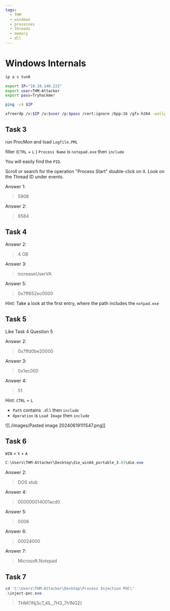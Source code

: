 ```yaml
---
tags:
  - THM
  - windows
  - processes
  - threads
  - memory
  - dll
---
```


# Windows Internals

```bash
ip a s tun0

export IP="10.10.140.222"
export user=THM-Attacker
export pass=Tryhackme!

ping -c4 $IP

xfreerdp /v:$IP /u:$user /p:$pass /cert:ignore /bpp:16 /gfx-h264 -wallpaper -themes -fonts -f
```

## Task 3

run ProcMon and load `Logfile.PML`

filter (`CTRL` + `L` ) `Process Name` is `notepad.exe` then `include`

You will easily find the `PID`.

Scroll or search for the operation "Process Start" double-click on it. Look on the Thread ID under events.

Answer 1:
>5908

Answer 2:
>6584

## Task 4

Answer 2:
>4 GB

Answer 3:
>increaseUserVA

Answer 5:
>0x7ff652ec0000

Hint: Take a look at the first entry, where the path includes the `notpad.exe`

## Task 5

Like Task 4 Question 5

Answer 2:
>0x7ffd0be20000

Answer 3:
>0x1ec000

Answer 4:
>51

Hint: `CTRL` + `L`

- `Path` contains `.dll` then `include`
- `Operation` is `Load Image` then `include`

![[./images/Pasted image 20240619111547.png]]

## Task 6

`WIN` = `X` + `A`

```powershell
C:\Users\THM-Attacker\Desktop\die_win64_portable_3.03\die.exe
```

Answer 2:
>DOS stub

Answer 4:
>000000014001acd0

Answer 5:
>0006

Answer 6:
>00024000

Answer 7:
>Microsoft.Notepad

## Task 7

```powershell
cd 'C:\Users\THM-Attacker\Desktop\Process Injection POC\'
.\inject-poc.exe
```

>THM{1Nj3c7_4lL_7H3_7h1NG2}
